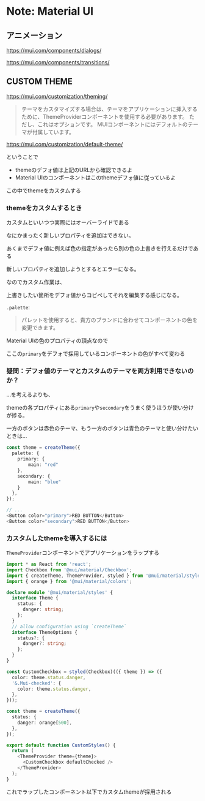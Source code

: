 # Note: Material UI


## アニメーション

https://mui.com/components/dialogs/

https://mui.com/components/transitions/


## CUSTOM THEME

https://mui.com/customization/theming/

> テーマをカスタマイズする場合は、テーマをアプリケーションに挿入するために、ThemeProviderコンポーネントを使用する必要があります。
> ただし、これはオプションです。 MUIコンポーネントにはデフォルトのテーマが付属しています。

https://mui.com/customization/default-theme/

ということで

- themeのデフォ値は上記のURLから確認できるよ
- Material UIのコンポーネントはこのthemeデフォ値に従っているよ

この中でthemeをカスタムする


### themeをカスタムするとき

カスタムといいつつ実際にはオーバーライドである

なにかまったく新しいプロパティを追加はできない。

あくまでデフォ値に例えば色の指定があったら別の色の上書きを行えるだけである

新しいプロパティを追加しようとするとエラーになる。

なのでカスタム作業は、

上書きしたい箇所をデフォ値からコピペしてそれを編集する感じになる。



`.palette`:

> パレットを使用すると、貴方のブランドに合わせてコンポーネントの色を変更できます。

Material UIの色のプロパティの頂点なので

ここの`primary`をデフォで採用しているコンポーネントの色がすべて変わる



### 疑問：デフォ値のテーマとカスタムのテーマを両方利用できないのか？

...を考えるよりも、

themeの各プロパティにある`primary`や`secondary`をうまく使うほうが使い分けが捗る。

一方のボタンは赤色のテーマ、もう一方のボタンは青色のテーマと使い分けたいときは...


```TypeScript
const theme = createTheme({
  palette: {
    primary: {
        main: "red"
    },
    secondary: {
        main: "blue"
    }
  },
});

// ...
<Button color="primary">RED BUTTON</Button>
<Button color="secondary">RED BUTTON</Button>
```

### カスタムしたthemeを導入するには

`ThemeProvider`コンポーネントでアプリケーションをラップする



```TypeScript
import * as React from 'react';
import Checkbox from '@mui/material/Checkbox';
import { createTheme, ThemeProvider, styled } from '@mui/material/styles';
import { orange } from '@mui/material/colors';

declare module '@mui/material/styles' {
  interface Theme {
    status: {
      danger: string;
    };
  }
  // allow configuration using `createTheme`
  interface ThemeOptions {
    status?: {
      danger?: string;
    };
  }
}

const CustomCheckbox = styled(Checkbox)(({ theme }) => ({
  color: theme.status.danger,
  '&.Mui-checked': {
    color: theme.status.danger,
  },
}));

const theme = createTheme({
  status: {
    danger: orange[500],
  },
});

export default function CustomStyles() {
  return (
    <ThemeProvider theme={theme}>
      <CustomCheckbox defaultChecked />
    </ThemeProvider>
  );
}
```

これでラップしたコンポーネント以下でカスタムthemeが採用される